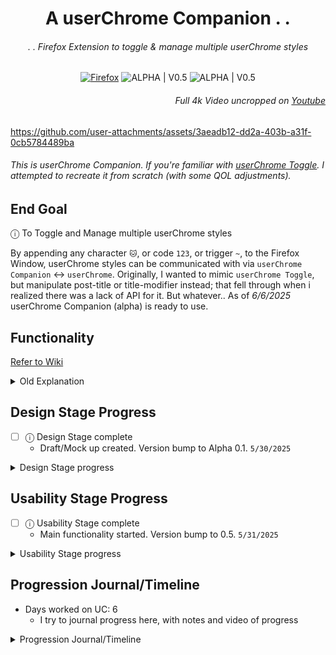 <div align="center">

# A userChrome Companion . .

###### . . Firefox Extension to toggle & manage multiple userChrome styles

[![Firefox](https://img.shields.io/static/v1?label=%20&message=GET%20THE%20ADD-ON&color=FF7139&labelColor=555555&style=for-the-badge&logo=Firefox-Browser&logoColor=white)](https://addons.mozilla.org/en-US/firefox/addon/userchrome-companion/) ![ALPHA | V0.5](https://img.shields.io/badge/ALPHA%20%7C%20V0.5-222222?style=for-the-badge&logo=github&logoColor=white&labelColor=555555) ![ALPHA | V0.5](https://img.shields.io/badge/ALPHA%20%7C%20V0.5-blueviolet?style=for-the-badge) 

</div>

###### <p align="right"> Full 4k Video uncropped on [Youtube](https://www.youtube.com/watch?v=Mz7gmYP2_1A&list=PLTVs0Y4lTV56Kapji1pVjMsMqE6PAHwzl&index=1)</p>

https://github.com/user-attachments/assets/3aeadb12-dd2a-403b-a31f-0cb5784489ba

###### This is userChrome Companion. If you're familiar with [userChrome Toggle](https://addons.mozilla.org/en-US/firefox/addon/userchrome-toggle/). I attempted to recreate it from scratch (with some QOL adjustments).

## End Goal

ⓘ To Toggle and Manage multiple userChrome styles

By appending any character `🐱`, or code `123`, or trigger `~`, to the Firefox Window, userChrome styles can be communicated with via `userChrome Companion` ↔ `userChrome`.
Originally, I wanted to mimic `userChrome Toggle`, but manipulate post-title or title-modifier instead; that fell through when i realized there was a lack of API for it.
But whatever.. As of *6/6/2025* userChrome Companion (alpha) is ready to use.


<!-- ----------------------------------------------------------------------------------------------------------------------------- -->


## Functionality

[Refer to Wiki](https://github.com/soulhotel/userChrome-Companion/wiki)

<details><summary>Old Explanation</summary>

>
Turning on an option *(style)* in userChrome Companion, like: `🐱 cat mode` and `🐶 dog mode`, will `+1` add the option to Firefoxs Window Title:
- `New Tab` in the Windows Title becomes,
- `🐱 🐶 New Tab`
This can then be communicated with userChrome.css, like:
```
:root[titlemodifier*="🐱"] {
    #navigator-toolbox {
        display: none !important;
    }
}
:root[titlemodifier*="🐶"]
    #urlbar {
        background-color: transparent !important;
    }
}
```
And obviously options (`🐱 cat mode`,`🐶 dog mode`) can be parsed seperately or together via the css, like:
```
/* both 🐱 🐶 present in title at the same time */
:root[titlemodifier*="🐱"][titlemodifier*="🐶"] {
    #navigator-toolbox {
        display: none !important;
    }
}
/* or like this*/
:root[titlemodifier*="🐱 🐶"] {
    #navigator-toolbox {
        display: none !important;
    }
    #urlbar {
        background-color: transparent !important;
    }
}
```

> There is a possibility of changing this functionality to create/manipulate a single tab group as well.
> Setting the tabgroups's name based on toggled "options" (🐱🐶⬅️🔁) and using that to toggle userchrome styles with `:has`. Leaving window titles untouched. Maybe when the api is available..

I think the best part about this is that Theme Creators can share/use/import their own custom options by linking to it via github, like: 

[./presets/preset-example](https://github.com/soulhotel/userChrome-Companion/blob/main/presets/preset-example)

![preseturl](https://github.com/user-attachments/assets/f4a4129e-88c2-4e65-8c64-68a1f30a12e9)

</details>


<!-- ----------------------------------------------------------------------------------------------------------------------------- -->


## Design Stage Progress

- [ ] ⓘ Design Stage complete
    - Draft/Mock up created. Version bump to Alpha  0.1. `5/30/2025`

<details><summary>Design Stage progress</summary>

- [x] drag and drop functionality `5/6/2025`
    - [x] rearranging of options or folders (drag drop) `5/5/2025`
    - [x] rearranging of options in folders (drag drop) `5/5/2025`
    - [x] adding options to a list of folders (+1 behavior) (drag drop) `5/5/2025`
    - [x] nesting of folders and options for organization of userchrome toggle's `5/5/2025`
    - [x] trigger notify to dragging last option outside of folder, proceed y/n `5/6/2025`
    - [x] safeguards `5/6/2025`
- [ ] custom context menu `delay to Usability Stage`
    - [ ] delete folder or delete option (trigger notify to preserve internal options)
    - [ ] rename folder or rename option 
    - [ ] rename folder or rename option
    - [ ] toggle settings
    - [ ] add option to folder
    - [ ] turn on/off `delay to Usability Stage`
- [ ] settings panel design `5/30/2025`
    - [x] settings ui `5/30/2025`
    - [x] allow import of options & folders (html specific format) `5/30/2025` (simple text format is better)
    - [x] allowing import of preset's (like presets for userChrome themes) `5/30/2025`
    - [x] reset to default `5/30/2025`
    - [ ] color scheme management `delay to Usability Stage`
- [x] custom module design [uc Notify](https://github.com/soulhotel/uc-notify) `5/6/2025` 
    - [x] notification ui `5/5/2025`
    - [x] input text functionality `5/5/2025`
    - [x] summon priority (query all siblings when .ucnotified to cease further manipulation until confirmation recieved) `5/6/2025`
    - [x] yes/no summoning (calling uc-notify across script functions to handle dynamic confirmations) `5/5/2025`
    - [x] dynamic summons (summon for verifications, summon for yes/no procs, summon for input/value exchanges, etc) `5/6/2025`
    - [x] yes/no procs binded to element interaction allowing custom sure/maybe, 1/2, y/n, developer heaven basically)  `5/6/2025`
    - [x] input focus grabbing on summon (type and Enter) `5/6/2025`
    - [x] safeguards `5/6/2025`
    - [x] portability (to other extensions) `5/6/2025`
- [x] allowing dynamic layout's while maintaining fluid control over dom structure
- [x] edit mode `5/30/2025`
    - [x] edit mode, subtle ui `5/30/2025`
    - [x] toggle edit mode `5/30/2025`
    - [x] append delete/rename functions to options `5/30/2025`
    - [ ] `6/2/2025` append hotkey button&function to the edit mode buttons
- [x] Visual Design (will progress over time) `5/30/2025` (it has progressed over time)
  - [x] Resize Handling - standard Sidebar width vs extremely small width `6/6/2025`

</details>


<!-- ----------------------------------------------------------------------------------------------------------------------------- -->


## Usability Stage Progress

- [ ] ⓘ Usability Stage complete
    - Main functionality started. Version bump to 0.5. `5/31/2025`

<details><summary>Usability Stage progress</summary>

- [x] Toggle `on/off` individual option(s) `5/31/2025` (double click, and single click ON indicator) 
    - [x] Handle window titles on new windows `5/31/2025`
    - [x] Handle window titles on firefox onStartup `6/5/2025`
    - [x] Handle visual toggles to UI (dom content loaded, entering/exiting edit mode, firefox startup) `6/5/2025`
    - [x] toggle states saved as "currentlyToggled" and "recentlyToggled" `6/5/2025`
    - [x] saving/restoring states (dom content loaded, entering/exiting edit mode, firefox startup) `6/5/2025`
    - [x] Safe guards to prevent corrupting of save (duplicates, bad format) `6/5/2025`
- [ ] Toggle States
    - [x] dynamic parsing of toggle state, when rearranged, saved, loaded `6/5/2025`
    - [x] `Toggle userChrome` works with recentlyToggled to toggle currentlyToggled on/off `6/6/2025`
    - [x] `Toggle userChrome` recentlyToggled state saved/restored `6/6/2025`
    - [ ] `Toggle userChrome` can be used as a recentlyToggled `on/off` switch, or a `Preset Chooser/Switcher`
- [x] saving of options & folders *and* options in folders *and* folders in folders (position, dom structure, label preservation) `5/6?/2025`
- [x] element identification filtering and organization `5/30?/2025`
- [x] Import/export of preset's (options) `6/5/2025`
    - [x] through copy/paste `5/31/2025`
    - [x] through raw url or text files `5/31/2025`
    - [x] Parsing format `5/31/2025`
    - [x] Proper handling of any exported, imported, dynamic save/load `6/5/2025`
- [ ] Import/export of preset's (toggles)
    - [ ] through copy/paste
    - [ ] through raw url or text files
    - [ ] Parsing format
    - [x] Proper handling of any exported, imported, dynamic save/load `6/5/2025`
- [ ] Full Import/export (options & toggles)
    - [ ] through copy/paste
    - [ ] through raw url or text files
    - [ ] Parsing format
    - [x] Proper handling of any exported, imported, dynamic save/load `6/5/2025`
- [ ] hotkey support (visually taking the place of the ON indicator)
- [x] [Wiki References](https://github.com/soulhotel/userChrome-Companion/wiki) `6/6/2025`

</details>


<!-- ----------------------------------------------------------------------------------------------------------------------------- -->


## Progression Journal/Timeline

- Days worked on UC: 6
    - I try to journal progress here, with notes and video of progress

<details><summary>Progression Journal/Timeline</summary>

>
```
05/03/2025 - 05/05/2025 v0.1
```
A rough draft to start off the Design Stage. Drag and drop mostly complete. A notification's system is needed for dynamic messages and inputs. I may have went overboard.

https://github.com/user-attachments/assets/dd301064-e785-466d-ab76-1179ff0cfc65

```
05/06/2025
```
[uc Notify](https://github.com/soulhotel/uc-notify) (Notification UI/UX kit) completed. Tabs renamed to Folders (logical). And "options" look more like tabs. Visual design adds subtle drop shadows to the list of options. And background Sidebar content is blurred (visually) upon Notify summons to simulate focus. Spacing Corrections.

https://github.com/user-attachments/assets/ab77a259-33a2-4977-961f-14965a69f9a2

```
05/31/2025 v0.5
```
A Sidebar Toolbar added to the bottom of options list. It includes a New Tab (option) button, New Folder button, and Edit Mode Button. Functionality of all three buttons are complete. New Tab & New Folder allows the creation of new options and folders through notify input. Edit Mode enters Sidebar State that allows quick renaming and deletion of options in the list. All functionality complete. Settings UI complete (with Presets, add to options, overwrite options, import @, import file, delete all options). Preset Testing done, adding options/folders via text parsed from files locally (like a .txt file), or globally (like a raw github link) complete. Toggling on/off of individual options started. Save/load of toggle state started. Appending options character to Window Title started. `version bump to 0.5` (ready for userchrome toggling)

[./presets/readme](https://github.com/soulhotel/userChrome-Companion/blob/main/presets/readme.md)

https://github.com/soulhotel/userChrome-Companion/blob/b3165a4a04ec55848dd2c94544e266f83949c8ba/presets/preset-example#L1-L4

https://github.com/user-attachments/assets/45e810a6-b4c3-42a6-b3d1-3cabc84aeca7

```
06/05/2025 - 06/06/2025
```
Toggling logic seperated for UI toggling on/off state & titlepreface in window, Toggling logic centralized via syncing function (globally). Toggling and Syncing are now considerate of Sidebar states & changes (like: deletion of options, renaming, edit mode, sidebar open/close, firefox startup/window-creation). Safe guards in place. Limited access to Settings when edit mode is in progress. Limited access to toggles when edit mode is in progress. Added new Presets container for toggling options (toggle all, export toggles, import toggles), not functional yet. Added new `?` buttons, to help Users who may not understand Preset containers' buttons - it sends Users to a new & relevant userChrome Companion Wiki Page. Added a Resize helper module to assist .css with shrinking elements - for smaller than standard sidebar sizes. Code organization - I definitely feel like I'm learning js now. Toggle userChrome button now toggles all options `on/off` by toggling a recentlyToggled list with a currentlyToggled list, persistent globally. Eventually the functionality of the button can be switched to do a different task: Opening a Preset Switcher to quickly pick a preset list of options that you want toggled `on/off`.

https://github.com/user-attachments/assets/3aeadb12-dd2a-403b-a31f-0cb5784489ba

</details>

